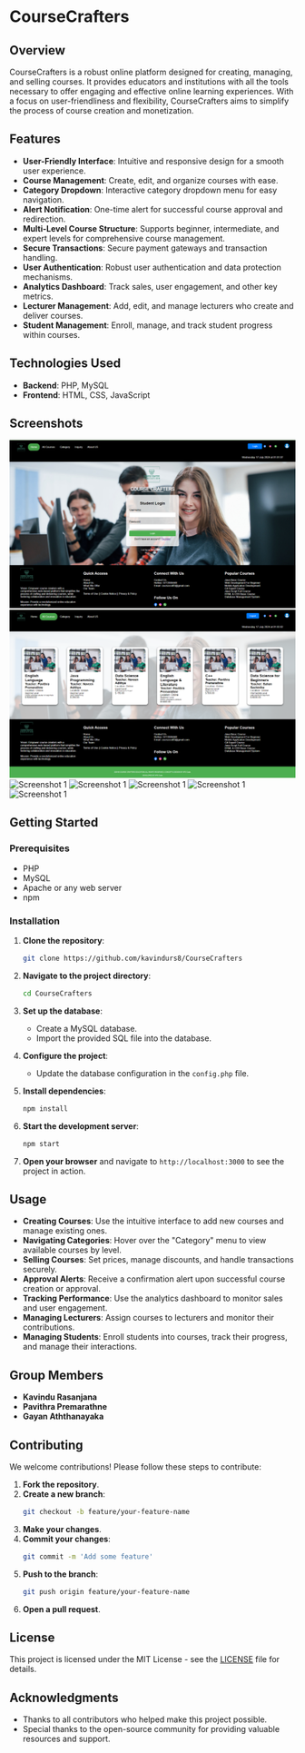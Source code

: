 # CourseCrafters

## Overview

CourseCrafters is a robust online platform designed for creating, managing, and selling courses. It provides educators and institutions with all the tools necessary to offer engaging and effective online learning experiences. With a focus on user-friendliness and flexibility, CourseCrafters aims to simplify the process of course creation and monetization.

## Features

- **User-Friendly Interface**: Intuitive and responsive design for a smooth user experience.
- **Course Management**: Create, edit, and organize courses with ease.
- **Category Dropdown**: Interactive category dropdown menu for easy navigation.
- **Alert Notification**: One-time alert for successful course approval and redirection.
- **Multi-Level Course Structure**: Supports beginner, intermediate, and expert levels for comprehensive course management.
- **Secure Transactions**: Secure payment gateways and transaction handling.
- **User Authentication**: Robust user authentication and data protection mechanisms.
- **Analytics Dashboard**: Track sales, user engagement, and other key metrics.
- **Lecturer Management**: Add, edit, and manage lecturers who create and deliver courses.
- **Student Management**: Enroll, manage, and track student progress within courses.

## Technologies Used

- **Backend**: PHP, MySQL
- **Frontend**: HTML, CSS, JavaScript

## Screenshots

![Screenshot 1](CourseCrafters/ss1.png)
![Screenshot 1](CourseCrafters/ss2.png)
![Screenshot 1](ss3.png)
![Screenshot 1](ss4.png)
![Screenshot 1](ss5.png)
![Screenshot 1](ss6.png)
![Screenshot 1](ss7.png)

## Getting Started

### Prerequisites

- PHP
- MySQL
- Apache or any web server
- npm

### Installation

1. **Clone the repository**:
    ```bash
    git clone https://github.com/kavindurs8/CourseCrafters
    ```

2. **Navigate to the project directory**:
    ```bash
    cd CourseCrafters
    ```

3. **Set up the database**:
    - Create a MySQL database.
    - Import the provided SQL file into the database.

4. **Configure the project**:
    - Update the database configuration in the `config.php` file.

5. **Install dependencies**:
    ```bash
    npm install
    ```

6. **Start the development server**:
    ```bash
    npm start
    ```

7. **Open your browser** and navigate to `http://localhost:3000` to see the project in action.

## Usage

- **Creating Courses**: Use the intuitive interface to add new courses and manage existing ones.
- **Navigating Categories**: Hover over the "Category" menu to view available courses by level.
- **Selling Courses**: Set prices, manage discounts, and handle transactions securely.
- **Approval Alerts**: Receive a confirmation alert upon successful course creation or approval.
- **Tracking Performance**: Use the analytics dashboard to monitor sales and user engagement.
- **Managing Lecturers**: Assign courses to lecturers and monitor their contributions.
- **Managing Students**: Enroll students into courses, track their progress, and manage their interactions.

## Group Members

- **Kavindu Rasanjana**
- **Pavithra Premarathne**
- **Gayan Aththanayaka**

## Contributing

We welcome contributions! Please follow these steps to contribute:

1. **Fork the repository**.
2. **Create a new branch**:
    ```bash
    git checkout -b feature/your-feature-name
    ```
3. **Make your changes**.
4. **Commit your changes**:
    ```bash
    git commit -m 'Add some feature'
    ```
5. **Push to the branch**:
    ```bash
    git push origin feature/your-feature-name
    ```
6. **Open a pull request**.

## License

This project is licensed under the MIT License - see the [LICENSE](LICENSE.txt) file for details.

## Acknowledgments

- Thanks to all contributors who helped make this project possible.
- Special thanks to the open-source community for providing valuable resources and support.

